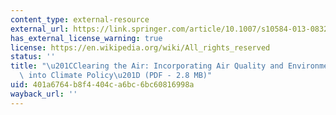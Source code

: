 ```yaml
---
content_type: external-resource
external_url: https://link.springer.com/article/10.1007/s10584-013-0832-2
has_external_license_warning: true
license: https://en.wikipedia.org/wiki/All_rights_reserved
status: ''
title: "\u201CClearing the Air: Incorporating Air Quality and Environmental Justice\
  \ into Climate Policy\u201D (PDF - 2.8 MB)"
uid: 401a6764-b8f4-404c-a6bc-6bc60816998a
wayback_url: ''
---
```

